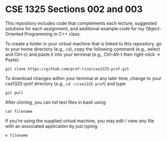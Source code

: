 # CSE 1325 Sections 002 and 003

This repository includes code that complements each lecture, suggested solutions for each assignment, and additional example code for my Object-Oriented Programming in C++ class.

To create a folder in your virtual machine that is linked to this repository, go to your home directory (e.g., ``cd``), copy the following command (e.g., select and Ctrl-c) and paste it into your terminal (e.g., Ctrl-Alt-t then right-click -> Paste):

``git clone https://github.com/prof-rice/cse1325-prof.git``

To download changes within your terminal at any later time, change to your cse1325-prof directory (e.g., `cd ~/cse1325-prof`) and type:

``git pull``

After cloning, you can list text files in bash using

``cat filename``

If you're using the supplied virtual machine, you may edit / view *any* file with an associated application by just typing 

``e filename``


